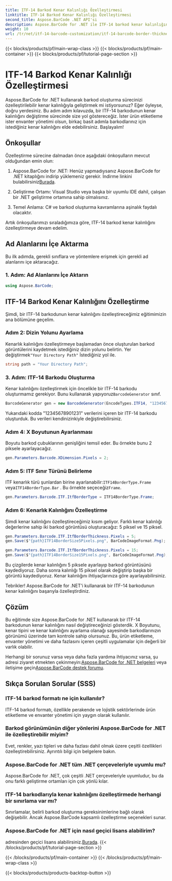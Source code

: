 ```yaml
---
title: ITF-14 Barkod Kenar Kalınlığı Özelleştirmesi
linktitle: ITF-14 Barkod Kenar Kalınlığı Özelleştirmesi
second_title: Aspose.BarCode .NET API'si
description: Aspose.BarCode for .NET ile ITF-14 barkod kenar kalınlığını özelleştirin. Sorunsuz barkod oluşturma için adım adım kılavuz.
weight: 10
url: /tr/net/itf-14-barcode-customization/itf-14-barcode-border-thickness-customization/
---
```


{{< blocks/products/pf/main-wrap-class >}}
{{< blocks/products/pf/main-container >}}
{{< blocks/products/pf/tutorial-page-section >}}

# ITF-14 Barkod Kenar Kalınlığı Özelleştirmesi


Aspose.BarCode for .NET kullanarak barkod oluşturma sürecinizi özelleştirilebilir kenar kalınlığıyla geliştirmek mi istiyorsunuz? Eğer öyleyse, doğru yerdesiniz. Bu adım adım kılavuzda, bir ITF-14 barkodunun kenar kalınlığını değiştirme sürecinde size yol göstereceğiz. İster ürün etiketleme ister envanter yönetimi olsun, birkaç basit adımla barkodlarınız için istediğiniz kenar kalınlığını elde edebilirsiniz. Başlayalım!

## Önkoşullar

Özelleştirme sürecine dalmadan önce aşağıdaki önkoşulların mevcut olduğundan emin olun:

1.  Aspose.BarCode for .NET: Henüz yapmadıysanız Aspose.BarCode for .NET kitaplığını indirip yüklemeniz gerekir. İndirme linkini bulabilirsiniz[Burada](https://releases.aspose.com/barcode/net/).

2. Geliştirme Ortamı: Visual Studio veya başka bir uyumlu IDE dahil, çalışan bir .NET geliştirme ortamına sahip olmalısınız.

3. Temel Anlama: C# ve barkod oluşturma kavramlarına aşinalık faydalı olacaktır.

Artık önkoşullarımızı sıraladığımıza göre, ITF-14 barkod kenar kalınlığını özelleştirmeye devam edelim.

## Ad Alanlarını İçe Aktarma

Bu ilk adımda, gerekli sınıflara ve yöntemlere erişmek için gerekli ad alanlarını içe aktaracağız.

### 1. Adım: Ad Alanlarını İçe Aktarın

```csharp
using Aspose.BarCode;
```

## ITF-14 Barkod Kenar Kalınlığını Özelleştirme

Şimdi, bir ITF-14 barkodunun kenar kalınlığını özelleştireceğimiz eğitimimizin ana bölümüne geçelim.

### Adım 2: Dizin Yolunu Ayarlama

 Kenarlık kalınlığını özelleştirmeye başlamadan önce oluşturulan barkod görüntülerini kaydetmek istediğiniz dizin yolunu belirtin. Yer değiştirmek`"Your Directory Path"` İstediğiniz yol ile.

```csharp
string path = "Your Directory Path";
```

### 3. Adım: ITF-14 Barkodu Oluşturma

 Kenar kalınlığını özelleştirmek için öncelikle bir ITF-14 barkodu oluşturmamız gerekiyor. Bunu kullanarak yapıyoruz`BarcodeGenerator` sınıf.

```csharp
BarcodeGenerator gen = new BarcodeGenerator(EncodeTypes.ITF14, "12345678901231");
```

Yukarıdaki kodda "12345678901231" verilerini içeren bir ITF-14 barkodu oluşturduk. Bu verileri kendinizinkiyle değiştirebilirsiniz.

### Adım 4: X Boyutunun Ayarlanması

Boyutu barkod çubuklarının genişliğini temsil eder. Bu örnekte bunu 2 piksele ayarlayacağız.

```csharp
gen.Parameters.Barcode.XDimension.Pixels = 2;
```

### Adım 5: ITF Sınır Türünü Belirleme

 ITF kenarlık türü şunlardan birine ayarlanabilir:`ITF14BorderType.Frame` veya`ITF14BorderType.Bar` . Bu örnekte seçeceğiz`Frame`.

```csharp
gen.Parameters.Barcode.ITF.ItfBorderType = ITF14BorderType.Frame;
```

### Adım 6: Kenarlık Kalınlığını Özelleştirme

Şimdi kenar kalınlığını özelleştireceğimiz kısım geliyor. Farklı kenar kalınlığı değerlerine sahip iki barkod görüntüsü oluşturacağız: 5 piksel ve 15 piksel.

```csharp
gen.Parameters.Barcode.ITF.ItfBorderThickness.Pixels = 5;
gen.Save($"{path}ITF14BorderSize5Pixels.png", BarCodeImageFormat.Png);

gen.Parameters.Barcode.ITF.ItfBorderThickness.Pixels = 15;
gen.Save($"{path}ITF14BorderSize15Pixels.png", BarCodeImageFormat.Png);
```

Bu çizgilerde kenar kalınlığını 5 piksele ayarlayıp barkod görüntüsünü kaydediyoruz. Daha sonra kalınlığı 15 piksel olarak değiştirip başka bir görüntü kaydediyoruz. Kenar kalınlığını ihtiyaçlarınıza göre ayarlayabilirsiniz.

Tebrikler! Aspose.BarCode for .NET'i kullanarak bir ITF-14 barkodunun kenar kalınlığını başarıyla özelleştirdiniz.

## Çözüm

Bu eğitimde size Aspose.BarCode for .NET kullanarak bir ITF-14 barkodunun kenar kalınlığını nasıl değiştireceğinizi gösterdik. X Boyutunu, kenar tipini ve kenar kalınlığını ayarlama olanağı sayesinde barkodlarınızın görünümü üzerinde tam kontrole sahip olursunuz. Bu, ürün etiketleme, envanter yönetimi ve daha fazlasını içeren çeşitli uygulamalar için değerli bir varlık olabilir.

 Herhangi bir sorunuz varsa veya daha fazla yardıma ihtiyacınız varsa, şu adresi ziyaret etmekten çekinmeyin:[Aspose.BarCode for .NET belgeleri](https://reference.aspose.com/barcode/net/) veya iletişime geçin[Aspose.BarCode destek forumu](https://forum.aspose.com/c/barcode/13).

## Sıkça Sorulan Sorular (SSS)

### ITF-14 barkod formatı ne için kullanılır?
ITF-14 barkod formatı, özellikle perakende ve lojistik sektörlerinde ürün etiketleme ve envanter yönetimi için yaygın olarak kullanılır.

### Barkod görünümünün diğer yönlerini Aspose.BarCode for .NET ile özelleştirebilir miyim?
Evet, renkler, yazı tipleri ve daha fazlası dahil olmak üzere çeşitli özellikleri özelleştirebilirsiniz. Ayrıntılı bilgi için belgelere bakın.

### Aspose.BarCode for .NET tüm .NET çerçeveleriyle uyumlu mu?
Aspose.BarCode for .NET, çok çeşitli .NET çerçeveleriyle uyumludur, bu da onu farklı geliştirme ortamları için çok yönlü kılar.

### ITF-14 barkodlarıyla kenar kalınlığını özelleştirmede herhangi bir sınırlama var mı?
Sınırlamalar, belirli barkod oluşturma gereksinimlerine bağlı olarak değişebilir. Ancak Aspose.BarCode kapsamlı özelleştirme seçenekleri sunar.

### Aspose.BarCode for .NET için nasıl geçici lisans alabilirim?
 adresinden geçici lisans alabilirsiniz.[Burada](https://purchase.aspose.com/temporary-license/).
{{< /blocks/products/pf/tutorial-page-section >}}

{{< /blocks/products/pf/main-container >}}
{{< /blocks/products/pf/main-wrap-class >}}

{{< blocks/products/products-backtop-button >}}
